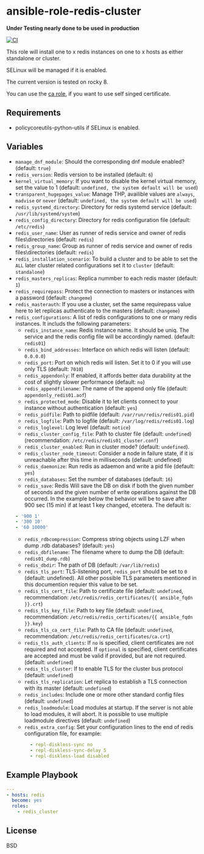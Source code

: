 # ansible-role-redis-cluster
**Under Testing nearly done to be used in production**

[![CI](https://github.com/netways/ansible-role-redis-cluster/workflows/Molecule%20Test/badge.svg?event=push)](https://github.com/netways/ansible-role-redis-cluster/workflows/Molecule%20Test/badge.svg)

This role will install one to  x redis instances on one to x hosts as either standalone or cluster.

SELinux will be managed if it is enabled.

The current version is tested on rocky 8.

You can use the [ca role](https://github.com/NETWAYS/ansible-role-ca), if you want to use self singed certificate.

## Requirements ##

* policycoreutils-python-utils if SELinux is enabled.

## Variables ##

* `manage_dnf_module`: Should the corresponding dnf module enabled? (default: `true`)
* `redis_version`: Redis version to be installed (default: `6`)
* `kernel_virtual_memory`: If you want to disable the kernel virtual memory, set the value to 1 (default: `undefined, the system default will be used`)
* `transparent_hugepages_value`: Manage THP, availible values are `always`, `madvise` or `never` (default: `undefined, the system default will be used`)
* `redis_systemd_directory`: Directory for redis systemd service (default: `/usr/lib/systemd/system`)
* `redis_config_directory`: Directory for redis configuration file (default: `/etc/redis`)
* `redis_user_name`: User as runner of redis service and owner of redis files\directories (default: `redis`)
* `redis_group_name`: Group as runner of redis service and owner of redis files\directories (default: `redis`)
* `redis_installation_scenario`: To build a cluster and to be able to set the `ALL` later cluster related configurations set it to `cluster` (default: `standalone`)
* `redis_masters_replicas`: Replica nummber to each redis master (default: `1`)
* `redis_requirepass`: Protect the connection to masters or instances with a password (default: `changeme`)
* `redis_masterauth`: If you use a cluster, set the same requirepass value here to let replicas authenticate to the masters (default: `changeme`)
* `redis_configurations`: A list of redis configurations to one or many redis instances. It includs the following parameters:
  * `redis_instance_name`: Redis instance name. It should be uniq. The service and the redis config file will be accordingly named. (default: `redis01`)
  * `redis_bind_addresses`: Interface on which redis will listen (default: `0.0.0.0`)
  * `redis_port`: Port on which redis will listen. Set it to 0 if you will use only TLS (default: `7010`)
  * `redis_appendonly`: If enabled, it affords better data durability at the cost of slightly slower performance (default: `no`)
  * `redis_appendfilename`: The name of the append only file (default: `appendonly_redis01.aof`)
  * `redis_protected_mode`: Disable it to let clients connect to your instance without authentication (default: `yes`)
  * `redis_pidfile`: Path to pidfile (default: `/var/run/redis/redis01.pid`)
  * `redis_logfile`: Path to logfile (default: `/var/log/redis/redis01.log`)
  * `redis_loglevel`: Log level (default: `notice`)
  * `redis_cluster_config_file`: Path to cluster file (default: `undefined`) (recommendation: `/etc/redis/redis01_cluster.conf`)
  * `redis_cluster_enabled`: Run in cluster mode? (default: `undefined`).
  * `redis_cluster_node_timeout`: Consider a node in failure state, if it is unreachable after this time in milliseconds (default: undefined)
  * `redis_daemonize`: Run redis as adaemon and write a pid file (default: `yes`)
  * `redis_databases`: Set the number of databases (default: `16`)
  * `redis_save`: Redis Will save the DB on disk if both the given number of seconds and the given number of write operations against the DB occurred. In the example below the behavior will be to save after 900 sec (15 min) if at least 1 key changed, etcetera. The default is:
  ```yaml redis_save:
  - '900 1'
  - '300 10'
  - '60 10000'
  ```
  * `redis_rdbcompression`: Compress string objects using LZF when dump .rdb databases? (default: `yes`)
  * `redis_dbfilename`: The filename where to dump the DB (default: `redis01_dump.rdb`)
  * `redis_dbdir`: The path of DB (default: `/var/lib/redis`)
  * `redis_tls_port`: TLS-listening port, `redis_port` should be set to `0` (default: undefined). All other possible TLS parameters mentioned in this documention requier this value to be set.
  * `redis_tls_cert_file`: Path to certificate file (default: `undefined`, recommendation: `/etc/redis/redis_certificates/{{ ansible_fqdn }}.crt`)
  * `redis_tls_key_file`: Path to key file (default: `undefined`, recommendation: `/etc/redis/redis_certificates/{{ ansible_fqdn }}.key`)
  * `redis_tls_ca_cert_file`: Path to CA file (default: `undefined`, recommendation: `/etc/redis/redis_certificates/ca.crt`)
  * `redis_tls_auth_clients`: If `no` is specified, client certificates are not required and not accepted. If `optional` is specified, client certificates are accepted and must be valid if provided, but are not required. (default: `undefined`)
  * `redis_tls_cluster`: If to enable TLS for the cluster bus protocol (default: `undefined`)
  * `redis_tls_replication`: Let replica to establish a TLS connection with its master (default: `undefined`)
  * `redis_includes`: Include one or more other standard config files (default: `undefined`)
  * `redis_loadmodule`: Load modules at startup. If the server is not able to load modules, it will abort. It is possible to use multiple loadmodule directives (default: `undefined`)
  * `redis_extra_config`: Set your configuration lines to the end of redis configuration file, for example:
    ```yaml redis_extra_config:
      - repl-diskless-sync no
      - repl-diskless-sync-delay 5
      - repl-diskless-load disabled
    ```
## Example Playbook ##

```yaml
---
- hosts: redis
  become: yes
  roles:
    - redis_cluster
```
## License ##
BSD
